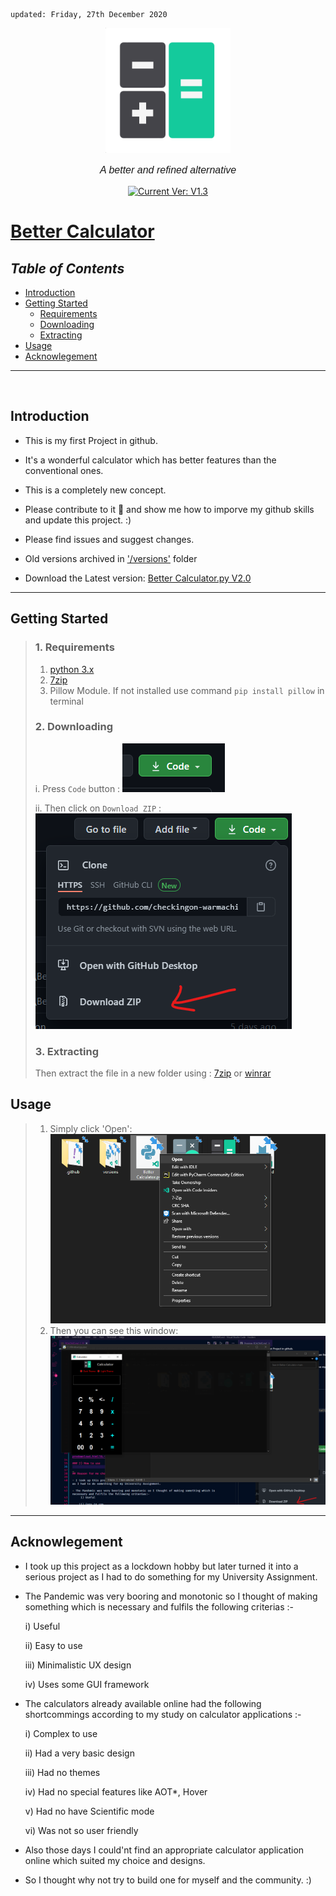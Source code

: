     updated: Friday, 27th December 2020

<div align="center">
  <a href="https://github.com/warmachine028/Better-Calculator">
    <img width=200 src="Images/calcico.png" alt="Better Calculator">
  </a>
  <p style="font-family: helvetica, calibri; font-size:12pt; font-style:italic">
    A better and refined alternative
  </p>
  <a href="https://github.com/warmachine028/Better-Calculator">
    <img src="https://img.shields.io/badge/version-V2.0-cyan" alt="Current Ver: V1.3">
  </a>

</div>

# [Better Calculator](https://github.com/warmachine028/Better-Calculator)

## _Table of Contents_

- [Introduction](#Introduction)
- [Getting Started](#Getting-Started)
  - [Requirements](#1.-Requirements)
  - [Downloading](#2.-Downloading)
  - [Extracting](#3.-Extracting)
- [Usage](#Usage)
- [Acknowlegement](#Acknowlegement)

---

<br>

## Introduction

- This is my first Project in github.

- It's a wonderful calculator which has better features than the conventional ones.

- This is a completely new concept.

- Please contribute to it 🙏 and show me how to imporve my github skills and update this project. :)

- Please find issues and suggest changes.
- Old versions archived in ['/versions'](https://github.com/warmachine028/Better-Calculator/tree/main/versions) folder

- Download the Latest version: [Better Calculator.py V2.0](https://github.com/warmachine028/Better-Calculator/blob/main/Better%20Calculator.py)

---

## Getting Started

> ### 1. Requirements
>
> 1. [python 3.x](https://www.python.org/ftp/python/3.9.1/python-3.9.1-amd64.exe)
> 2. [7zip](https://www.7-zip.org/a/7z1900-x64.exe)
> 3. Pillow Module. If not installed use command `pip install pillow` in terminal
>
> ### 2. Downloading
>
> i. Press `Code` button :
> ![Code Button](Images/code.png)
>
> ii. Then click on `Download ZIP` :
> ![ZIP](Images/zip.png)
>
> ### 3. Extracting
>
> Then extract the file in a new folder using :
> [7zip](https://www.7-zip.org/a/7z1900-x64.exe) or [winrar](https://www.win-rar.com/predownload.html?&L=0)

## Usage

> 1. Simply click 'Open':
>    ![Open](Images/open.png)
> 2. Then you can see this window:
>    ![calculator](Images/calculator.png)

---

## Acknowlegement

- I took up this project as a lockdown hobby but later turned it into a serious project as I had to do something for my University Assignment.

- The Pandemic was very booring and monotonic so I thought of making something which is necessary and fulfils the following criterias :-

  i) Useful

  ii) Easy to use

  iii) Minimalistic UX design

  iv) Uses some GUI framework

- The calculators already available online had the following shortcommings according to my study on calculator applications :-

  i) Complex to use

  ii) Had a very basic design

  iii) Had no themes

  iv) Had no special features like AOT\*, Hover

  v) Had no have Scientific mode

  vi) Was not so user friendly

- Also those days I could'nt find an appropriate calculator application online which suited my choice and designs.

- So I thought why not try to build one for myself and the community. :)
